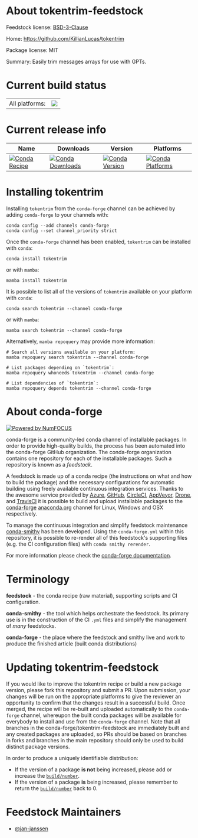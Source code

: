 About tokentrim-feedstock
=========================

Feedstock license: [BSD-3-Clause](https://github.com/conda-forge/tokentrim-feedstock/blob/main/LICENSE.txt)

Home: https://github.com/KillianLucas/tokentrim

Package license: MIT

Summary: Easily trim messages arrays for use with GPTs.

Current build status
====================


<table><tr><td>All platforms:</td>
    <td>
      <a href="https://dev.azure.com/conda-forge/feedstock-builds/_build/latest?definitionId=21971&branchName=main">
        <img src="https://dev.azure.com/conda-forge/feedstock-builds/_apis/build/status/tokentrim-feedstock?branchName=main">
      </a>
    </td>
  </tr>
</table>

Current release info
====================

| Name | Downloads | Version | Platforms |
| --- | --- | --- | --- |
| [![Conda Recipe](https://img.shields.io/badge/recipe-tokentrim-green.svg)](https://anaconda.org/conda-forge/tokentrim) | [![Conda Downloads](https://img.shields.io/conda/dn/conda-forge/tokentrim.svg)](https://anaconda.org/conda-forge/tokentrim) | [![Conda Version](https://img.shields.io/conda/vn/conda-forge/tokentrim.svg)](https://anaconda.org/conda-forge/tokentrim) | [![Conda Platforms](https://img.shields.io/conda/pn/conda-forge/tokentrim.svg)](https://anaconda.org/conda-forge/tokentrim) |

Installing tokentrim
====================

Installing `tokentrim` from the `conda-forge` channel can be achieved by adding `conda-forge` to your channels with:

```
conda config --add channels conda-forge
conda config --set channel_priority strict
```

Once the `conda-forge` channel has been enabled, `tokentrim` can be installed with `conda`:

```
conda install tokentrim
```

or with `mamba`:

```
mamba install tokentrim
```

It is possible to list all of the versions of `tokentrim` available on your platform with `conda`:

```
conda search tokentrim --channel conda-forge
```

or with `mamba`:

```
mamba search tokentrim --channel conda-forge
```

Alternatively, `mamba repoquery` may provide more information:

```
# Search all versions available on your platform:
mamba repoquery search tokentrim --channel conda-forge

# List packages depending on `tokentrim`:
mamba repoquery whoneeds tokentrim --channel conda-forge

# List dependencies of `tokentrim`:
mamba repoquery depends tokentrim --channel conda-forge
```


About conda-forge
=================

[![Powered by
NumFOCUS](https://img.shields.io/badge/powered%20by-NumFOCUS-orange.svg?style=flat&colorA=E1523D&colorB=007D8A)](https://numfocus.org)

conda-forge is a community-led conda channel of installable packages.
In order to provide high-quality builds, the process has been automated into the
conda-forge GitHub organization. The conda-forge organization contains one repository
for each of the installable packages. Such a repository is known as a *feedstock*.

A feedstock is made up of a conda recipe (the instructions on what and how to build
the package) and the necessary configurations for automatic building using freely
available continuous integration services. Thanks to the awesome service provided by
[Azure](https://azure.microsoft.com/en-us/services/devops/), [GitHub](https://github.com/),
[CircleCI](https://circleci.com/), [AppVeyor](https://www.appveyor.com/),
[Drone](https://cloud.drone.io/welcome), and [TravisCI](https://travis-ci.com/)
it is possible to build and upload installable packages to the
[conda-forge](https://anaconda.org/conda-forge) [anaconda.org](https://anaconda.org/)
channel for Linux, Windows and OSX respectively.

To manage the continuous integration and simplify feedstock maintenance
[conda-smithy](https://github.com/conda-forge/conda-smithy) has been developed.
Using the ``conda-forge.yml`` within this repository, it is possible to re-render all of
this feedstock's supporting files (e.g. the CI configuration files) with ``conda smithy rerender``.

For more information please check the [conda-forge documentation](https://conda-forge.org/docs/).

Terminology
===========

**feedstock** - the conda recipe (raw material), supporting scripts and CI configuration.

**conda-smithy** - the tool which helps orchestrate the feedstock.
                   Its primary use is in the construction of the CI ``.yml`` files
                   and simplify the management of *many* feedstocks.

**conda-forge** - the place where the feedstock and smithy live and work to
                  produce the finished article (built conda distributions)


Updating tokentrim-feedstock
============================

If you would like to improve the tokentrim recipe or build a new
package version, please fork this repository and submit a PR. Upon submission,
your changes will be run on the appropriate platforms to give the reviewer an
opportunity to confirm that the changes result in a successful build. Once
merged, the recipe will be re-built and uploaded automatically to the
`conda-forge` channel, whereupon the built conda packages will be available for
everybody to install and use from the `conda-forge` channel.
Note that all branches in the conda-forge/tokentrim-feedstock are
immediately built and any created packages are uploaded, so PRs should be based
on branches in forks and branches in the main repository should only be used to
build distinct package versions.

In order to produce a uniquely identifiable distribution:
 * If the version of a package **is not** being increased, please add or increase
   the [``build/number``](https://docs.conda.io/projects/conda-build/en/latest/resources/define-metadata.html#build-number-and-string).
 * If the version of a package **is** being increased, please remember to return
   the [``build/number``](https://docs.conda.io/projects/conda-build/en/latest/resources/define-metadata.html#build-number-and-string)
   back to 0.

Feedstock Maintainers
=====================

* [@jan-janssen](https://github.com/jan-janssen/)

